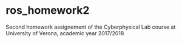 # ros_homework2
Second homework assignement of the Cyberphysical Lab course at University of Verona, academic year 2017/2018
